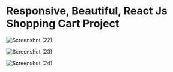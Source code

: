 # Responsive, Beautiful, React Js Shopping Cart Project

![Screenshot (22)](https://github.com/KamyarGanjian/online-shop/assets/145255798/22d0b394-7844-4387-a1e8-07a4d151d566)

![Screenshot (23)](https://github.com/KamyarGanjian/online-shop/assets/145255798/50c7626d-5cdb-490b-b0da-b410566f2114)

![Screenshot (24)](https://github.com/KamyarGanjian/online-shop/assets/145255798/f1ab9922-444a-4037-a692-d7e851c16f7f)
